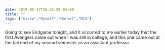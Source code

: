 ```yaml
---
date: 2019-05-17T16:36:29-04:00
title: ""
tags: ["micro","Myself","Marvel","MCU"]
---
```

Going to see Endgame tonight, and it occurred to me earlier today that the first Avengers came out when I was still in college, and this one came out at the tail end of my second semester as an assistant professor.
